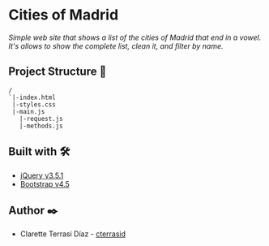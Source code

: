 # Cities of Madrid

_Simple web site that shows a list of the cities of Madrid that end in a vowel. It's allows to show the complete list, clean it, and filter by name._

## Project Structure 📄

```
/
`|-index.html
 |-styles.css
 |-main.js
   |-request.js
   |-methods.js            
```

## Built with 🛠️

- [jQuery v3.5.1](https://jquery.com/)
- [Bootstrap v4.5](https://getbootstrap.com/)

## Author ✒️

- Clarette Terrasi Díaz - [cterrasid](https://www.linkedin.com/in/clarette-terrasi-diaz/?locale=en_US)
